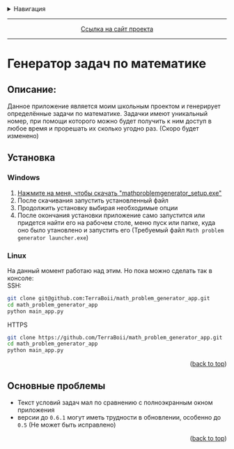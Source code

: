 <details>
<summary>Навигация</summary>

- [Генератор задач по математике](#генератор-задач-по-математике)
  - [Описание:](#описание)
    - [Будут ли обновления?](#будут-ли-обновления)
  - [Установка](#установка)
    - [Windows](#windows)
    - [Linux](#linux)
  - [Основные проблемы](#основные-проблемы)

</details>

___

<p align="center"><a href="https://terraboii.github.io/math_problem_generator_app/ru/" title="Сайт проекта">Ссылка на сайт проекта</a></p>

___

# Генератор задач по математике

## Описание:

Данное приложение является моим школьным проектом и генерирует определённые задачи по математике. Задачки имеют уникальный номер, при помощи которого можно будет получить к ним доступ в любое время и прорешать их сколько угодно раз. (Скоро будет изменено)

## Установка

### Windows

1. [Нажмите на меня, чтобы скачать "mathproblemgenerator_setup.exe"](https://github.com/TerraBoii/math_problem_generator_app/raw/main/app_installer/mathproblemgenerator_setup.exe)
2. После скачивания запустить установленный файл
3. Продолжить установку выбирая необходимые опции
4. После окончания установки приложение само запустится или придется найти его на рабочем столе, меню пуск или папке, куда оно было утановлено и запустить его (Требуемый файл `Math problem generator launcher.exe`)

### Linux

На данный момент работаю над этим. Но пока можно сделать так в консоле: \
SSH:

```sh
git clone git@github.com:TerraBoii/math_problem_generator_app.git
cd math_problem_generator_app
python main_app.py
```

HTTPS

```sh
git clone https://github.com/TerraBoii/math_problem_generator_app.git
cd math_problem_generator_app
python main_app.py
```

<p align="right">(<a href="#top" title="to the top of the page">back to top</a>)</p>

## Основные проблемы

- Текст условий задач мал по сравнению с полноэкранным окном приложения
- версии до `0.6.1` могут иметь трудности в обновлении, особенно до `0.5` (Не может быть исправлено)

<p align="right">(<a href="#top" title="to the top of the page">back to top</a>)</p>